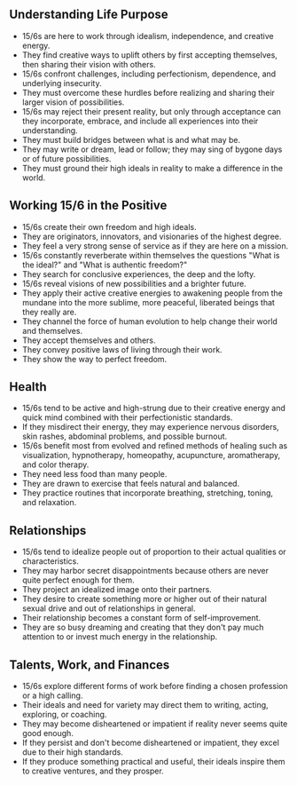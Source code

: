 ## Understanding Life Purpose
- 15/6s are here to work through idealism, independence, and creative energy.
- They find creative ways to uplift others by first accepting themselves, then sharing their vision with others.
- 15/6s confront challenges, including perfectionism, dependence, and underlying insecurity.
- They must overcome these hurdles before realizing and sharing their larger vision of possibilities.
- 15/6s may reject their present reality, but only through acceptance can they incorporate, embrace, and include all experiences into their understanding.
- They must build bridges between what is and what may be.
- They may write or dream, lead or follow; they may sing of bygone days or of future possibilities.
- They must ground their high ideals in reality to make a difference in the world.

## Working 15/6 in the Positive
- 15/6s create their own freedom and high ideals.
- They are originators, innovators, and visionaries of the highest degree.
- They feel a very strong sense of service as if they are here on a mission.
- 15/6s constantly reverberate within themselves the questions "What is the ideal?" and "What is authentic freedom?"
- They search for conclusive experiences, the deep and the lofty.
- 15/6s reveal visions of new possibilities and a brighter future.
- They apply their active creative energies to awakening people from the mundane into the more sublime, more peaceful, liberated beings that they really are.
- They channel the force of human evolution to help change their world and themselves.
- They accept themselves and others.
- They convey positive laws of living through their work.
- They show the way to perfect freedom.

## Health
- 15/6s tend to be active and high-strung due to their creative energy and quick mind combined with their perfectionistic standards.
- If they misdirect their energy, they may experience nervous disorders, skin rashes, abdominal problems, and possible burnout.
- 15/6s benefit most from evolved and refined methods of healing such as visualization, hypnotherapy, homeopathy, acupuncture, aromatherapy, and color therapy.
- They need less food than many people.
- They are drawn to exercise that feels natural and balanced.
- They practice routines that incorporate breathing, stretching, toning, and relaxation.

## Relationships
- 15/6s tend to idealize people out of proportion to their actual qualities or characteristics.
- They may harbor secret disappointments because others are never quite perfect enough for them.
- They project an idealized image onto their partners.
- They desire to create something more or higher out of their natural sexual drive and out of relationships in general.
- Their relationship becomes a constant form of self-improvement.
- They are so busy dreaming and creating that they don't pay much attention to or invest much energy in the relationship.

## Talents, Work, and Finances
- 15/6s explore different forms of work before finding a chosen profession or a high calling.
- Their ideals and need for variety may direct them to writing, acting, exploring, or coaching.
- They may become disheartened or impatient if reality never seems quite good enough.
- If they persist and don't become disheartened or impatient, they excel due to their high standards.
- If they produce something practical and useful, their ideals inspire them to creative ventures, and they prosper.